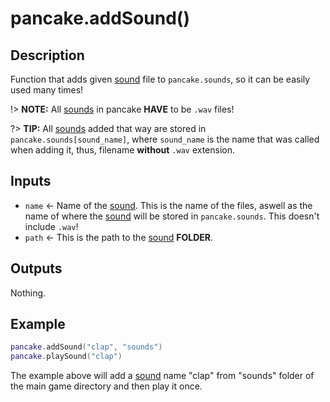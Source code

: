 # pancake.addSound()

## Description

Function that adds given [sound](http://mightypancake.games/#/documentation/topics/sounds) file to `pancake.sounds`, so it can be easily used many times!

!> **NOTE:** All [sounds](http://mightypancake.games/#/documentation/topics/sounds) in pancake **HAVE** to be `.wav` files!

?> **TIP:** All [sounds](http://mightypancake.games/#/documentation/topics/sounds) added that way are stored in `pancake.sounds[sound_name]`, where `sound_name` is the name that was called when adding it, thus, filename **without** `.wav` extension.

## Inputs

- `name` <- Name of the [sound](http://mightypancake.games/#/documentation/topics/sounds). This is the name of the files, aswell as the name of where the [sound](http://mightypancake.games/#/documentation/topics/sounds) will be stored in `pancake.sounds`. This doesn't include `.wav`!
- `path` <- This is the path to the [sound](http://mightypancake.games/#/documentation/topics/sounds) **FOLDER**.

## Outputs

Nothing.

## Example

```lua
pancake.addSound("clap", "sounds")
pancake.playSound("clap")
```

The example above will add a [sound](http://mightypancake.games/#/documentation/topics/sounds) name "clap" from "sounds" folder of the main game directory and then play it once.
